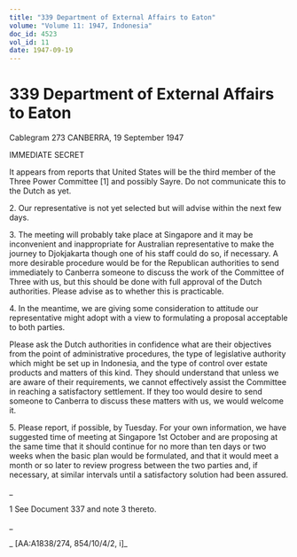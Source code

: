 ```yaml
---
title: "339 Department of External Affairs to Eaton"
volume: "Volume 11: 1947, Indonesia"
doc_id: 4523
vol_id: 11
date: 1947-09-19
---
```


# 339 Department of External Affairs to Eaton

Cablegram 273 CANBERRA, 19 September 1947

IMMEDIATE SECRET

It appears from reports that United States will be the third member of the Three Power Committee [1] and possibly Sayre. Do not communicate this to the Dutch as yet.

2\. Our representative is not yet selected but will advise within the next few days.

3\. The meeting will probably take place at Singapore and it may be inconvenient and inappropriate for Australian representative to make the journey to Djokjakarta though one of his staff could do so, if necessary. A more desirable procedure would be for the Republican authorities to send immediately to Canberra someone to discuss the work of the Committee of Three with us, but this should be done with full approval of the Dutch authorities. Please advise as to whether this is practicable.

4\. In the meantime, we are giving some consideration to attitude our representative might adopt with a view to formulating a proposal acceptable to both parties.

Please ask the Dutch authorities in confidence what are their objectives from the point of administrative procedures, the type of legislative authority which might be set up in Indonesia, and the type of control over estate products and matters of this kind. They should understand that unless we are aware of their requirements, we cannot effectively assist the Committee in reaching a satisfactory settlement. If they too would desire to send someone to Canberra to discuss these matters with us, we would welcome it.

5\. Please report, if possible, by Tuesday. For your own information, we have suggested time of meeting at Singapore 1st October and are proposing at the same time that it should continue for no more than ten days or two weeks when the basic plan would be formulated, and that it would meet a month or so later to review progress between the two parties and, if necessary, at similar intervals until a satisfactory solution had been assured.

_

1 See Document 337 and note 3 thereto.

_

_ [AA:A1838/274, 854/10/4/2, i]_
